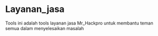 # Layanan_jasa
Tools ini adalah tools layanan jasa Mr_Hackpro untuk membantu teman semua dalam menyelesaikan masalah 
